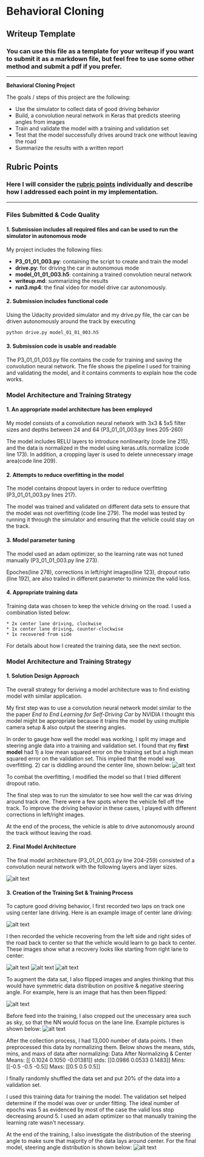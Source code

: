# **Behavioral Cloning**

## Writeup Template

### You can use this file as a template for your writeup if you want to submit it as a markdown file, but feel free to use some other method and submit a pdf if you prefer.

---

**Behavioral Cloning Project**

The goals / steps of this project are the following:
* Use the simulator to collect data of good driving behavior
* Build, a convolution neural network in Keras that predicts steering angles from images
* Train and validate the model with a training and validation set
* Test that the model successfully drives around track one without leaving the road
* Summarize the results with a written report


[//]: # (Image References)

[image1]: ./test_images_output/1.CarDidding.png "1.CarDidding.png"
[image2]: ./test_images_output/2.Before_After_ImgAugmentation.jpg "2.Before_After_ImgAugmentation.jpg"
[image3]: ./test_images_output/2.Before_After_ImgCropping.jpg "2.Before_After_ImgCropping.jpg"
[image4]: ./test_images_output/2.BehaviorCloning_NN.svg "2.BehaviorCloning_NN.svg"
[image5]: ./test_images_output/4.Angles_Distribution.png "4.Angles_Distribution.png"
[image6]: ./test_images_output/5.CenterLaneDriving.jpg "5.CenterLaneDriving.jpg"
[image7]: ./test_images_output/5.RecoverFromSide_1.jpg "5.RecoverFromSide_1.jpg"
[image8]: ./test_images_output/5.RecoverFromSide_2.jpg "5.RecoverFromSide_2.jpg"
[image9]: ./test_images_output/5.RecoverFromSide_3.jpg "5.RecoverFromSide_3.jpg"

## Rubric Points
### Here I will consider the [rubric points](https://review.udacity.com/#!/rubrics/432/view) individually and describe how I addressed each point in my implementation.  

---
### Files Submitted & Code Quality

#### 1. Submission includes all required files and can be used to run the simulator in autonomous mode

My project includes the following files:
* **P3_01_01_003.py**: containing the script to create and train the model
* **drive.py**: for driving the car in autonomous mode
* **model_01_01_003.h5**: containing a trained convolution neural network
* **writeup.md**: summarizing the results
* **run3.mp4**: the final video for model drive car autonomously.

#### 2. Submission includes functional code
Using the Udacity provided simulator and my drive.py file, the car can be driven autonomously around the track by executing
```sh
python drive.py model_01_01_003.h5
```

#### 3. Submission code is usable and readable

The P3_01_01_003.py file contains the code for training and saving the convolution neural network. The file shows the pipeline I used for training and validating the model, and it contains comments to explain how the code works.

### Model Architecture and Training Strategy

#### 1. An appropriate model architecture has been employed

My model consists of a convolution neural network with 3x3 & 5x5 filter sizes and depths between 24 and 64 (P3_01_01_003.py lines 205-260)

The model includes RELU layers to introduce nonlinearity (code line 215), and the data is normalized in the model using keras.utils.normalize (code line 173). In addition, a cropping layer is used to delete unnecessary image area(code line 209).

#### 2. Attempts to reduce overfitting in the model

The model contains dropout layers in order to reduce overfitting (P3_01_01_003.py lines 217).

The model was trained and validated on different data sets to ensure that the model was not overfitting (code line 279). The model was tested by running it through the simulator and ensuring that the vehicle could stay on the track.

#### 3. Model parameter tuning

The model used an adam optimizer, so the learning rate was not tuned manually (P3_01_01_003.py line 273).

Epoches(line 278), corrections in left/right images(line 123), dropout ratio (line 192), are also trailed in different parameter to minimize the valid loss.

#### 4. Appropriate training data

Training data was chosen to keep the vehicle driving on the road. I used a combination listed below:

    * 2x center lane driving, clockwise
    * 1x center lane driving, counter-clockwise
    * 1x recovered from side

For details about how I created the training data, see the next section.

### Model Architecture and Training Strategy

#### 1. Solution Design Approach

The overall strategy for deriving a model architecture was to find existing model with similar application.

My first step was to use a convolution neural network model similar to the the paper *End to End Learning for Self-Driving Car* by NVIDIA I thought this model might be appropriate because it trains the model by using multiple camera setup & also output the steering angles.

In order to gauge how well the model was working, I split my image and steering angle data into a training and validation set. I found that my **first model** had 1) a low mean squared error on the training set but a high mean squared error on the validation set. This implied that the model was overfitting. 2) car is diddling around the center line, shown below:
![alt text][image1]

To combat the overfitting, I modified the model so that I tried different dropout ratio.


The final step was to run the simulator to see how well the car was driving around track one. There were a few spots where the vehicle fell off the track. To improve the driving behavior in these cases, I played with different corrections in left/right images.

At the end of the process, the vehicle is able to drive autonomously around the track without leaving the road.

#### 2. Final Model Architecture

The final model architecture (P3_01_01_003.py line 204-259) consisted of a convolution neural network with the following layers and layer sizes.

![alt text][image4]

#### 3. Creation of the Training Set & Training Process

To capture good driving behavior, I first recorded two laps on track one using center lane driving. Here is an example image of center lane driving:

![alt text][image6]

I then recorded the vehicle recovering from the left side and right sides of the road back to center so that the vehicle would learn to go back to center. These images show what a recovery looks like starting from right lane to center:

![alt text][image7]
![alt text][image8]
![alt text][image9]

To augment the data sat, I also flipped images and angles thinking that this would have symmetric data distribution on positive & negative steering angle. For example, here is an image that has then been flipped:

![alt text][image2]

Before feed into the training, I also cropped out the unecessary area such as sky, so that the NN would focus on the lane line. Example pictures is shown below:
![alt text][image3]

After the collection process, I had 13,000 number of data points. I then preprocessed this data by normalizing them. Below shows the means, stds, mins, and maxs of data after normalizing:
Data After Normalizing & Center
Means: [[ 0.1024  0.1050 -0.01381]]
stds:  [[0.0986  0.0533 0.1483]]
Mins:  [[-0.5 -0.5 -0.5]]
Maxs:  [[0.5 0.5 0.5]]


I finally randomly shuffled the data set and put 20% of the data into a validation set.

I used this training data for training the model. The validation set helped determine if the model was over or under fitting. The ideal number of epochs was 5 as evidenced by most of the case the valid loss stop decreasing around 5. I used an adam optimizer so that manually training the learning rate wasn't necessary.

At the end of the training, I also investigate the distribution of the steering angle to make sure that majority of the data lays around center. For the final model, steering angle distribution is shown below:
![alt text][image5]
